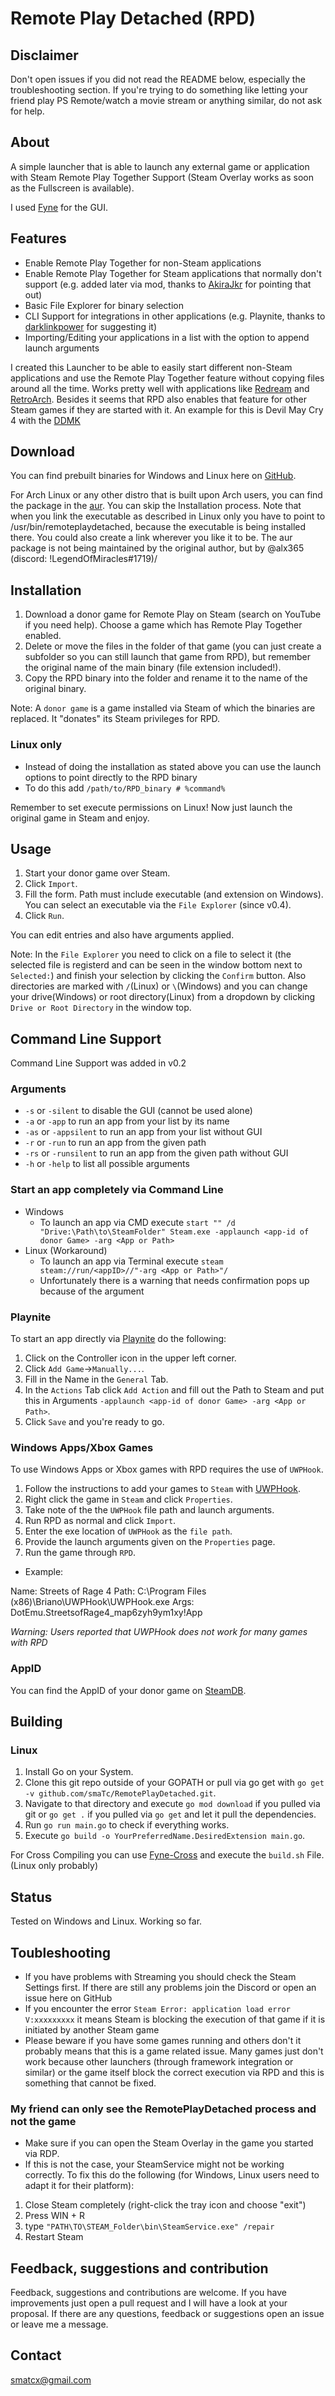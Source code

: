 # Remote Play Detached (RPD)

## Disclaimer
Don't open issues if you did not read the README below, especially the troubleshooting section. If you're trying to do something like letting your friend play PS Remote/watch a movie stream or anything similar, do not ask for help.

## About
A simple launcher that is able to launch any external game or application with Steam Remote Play Together Support (Steam Overlay works as soon as the Fullscreen is available).

I used [Fyne](https://fyne.io/) for the GUI.

## Features
* Enable Remote Play Together for non-Steam applications
* Enable Remote Play Together for Steam applications that normally don't support (e.g. added later via mod, thanks to [AkiraJkr](https://github.com/AkiraJkr) for pointing that out)
* Basic File Explorer for binary selection
* CLI Support for integrations in other applications (e.g. Playnite, thanks to [darklinkpower](https://github.com/darklinkpower) for suggesting it)
* Importing/Editing your applications in a list with the option to append launch arguments

I created this Launcher to be able to easily start different non-Steam applications and use the Remote Play Together feature without copying files around all the time.
Works pretty well with applications like [Redream](https://redream.io/) and [RetroArch](https://www.retroarch.com/). Besides it seems that RPD also enables that feature for other Steam games if they are started with it. An example for this is Devil May Cry 4 with the [DDMK](https://github.com/serpentiem/ddmk)

## Download
You can find prebuilt binaries for Windows and Linux here on [GitHub](https://github.com/smaTc/RemotePlayDetached/releases/).

For Arch Linux or any other distro that is built upon Arch users, you can find the package in the [aur](https://aur.archlinux.org/packages/remoteplaydetached-bin/). You can skip the Installation process. Note that when you link the executable as described in Linux only you have to point to /usr/bin/remoteplaydetached, because the executable is being installed there. You could also create a link wherever you like it to be.
The aur package is not being maintained by the original author, but by @alx365 (discord: !LegendOfMiracles#1719)/

## Installation
1. Download a donor game for Remote Play on Steam (search on YouTube if you need help). Choose a game which has Remote Play Together enabled.
2. Delete or move the files in the folder of that game (you can just create a subfolder so you can still launch that game from RPD), but remember the original name of the main binary (file extension included!).
3. Copy the RPD binary into the folder and rename it to the name of the original binary.

Note: A `donor game` is a game installed via Steam of which the binaries are replaced. It "donates" its Steam privileges for RPD. 

### Linux only
* Instead of doing the installation as stated above you can use the launch options to point directly to the RPD binary
* To do this add `/path/to/RPD_binary # %command%`

Remember to set execute permissions on Linux!
Now just launch the original game in Steam and enjoy.

## Usage
1. Start your donor game over Steam.
2. Click `Import`.
3. Fill the form. Path must include executable (and extension on Windows). You can select an executable via the `File Explorer` (since v0.4).
4. Click `Run`.

You can edit entries and also have arguments applied.

Note: In the `File Explorer` you need to click on a file to select it (the selected file is registerd and can be seen in the window bottom next to `Selected:`) and finish your selection by clicking the `Confirm` button. Also directories are marked with `/`(Linux) or `\`(Windows) and you can change your drive(Windows) or root directory(Linux) from a dropdown by clicking `Drive or Root Directory` in the window top.

## Command Line Support
Command Line Support was added in v0.2
### Arguments
* `-s` or `-silent` to disable the GUI (cannot be used alone)
* `-a` or `-app` to run an app from your list by its name
* `-as` or `-appsilent` to run an app from your list without GUI
* `-r` or `-run` to run an app from the given path
* `-rs` or `-runsilent` to run an app from the given path without GUI
* `-h` or `-help` to list all possible arguments

### Start an app completely via Command Line
* Windows
    * To launch an app via CMD execute `start "" /d "Drive:\Path\to\SteamFolder" Steam.exe -applaunch <app-id of donor Game> -arg <App or Path>`
* Linux (Workaround)
    * To launch an app via Terminal execute `steam steam://run/<appID>//"-arg <App or Path>"/`
    * Unfortunately there is a warning that needs confirmation pops up because of the argument

### Playnite
To start an app directly via [Playnite](https://playnite.link/) do the following:
1. Click on the Controller icon in the upper left corner.
2. Click `Add Game`->`Manually...`.
3. Fill in the Name in the `General` Tab.
4. In the `Actions` Tab click `Add Action` and fill out the Path to Steam and put this in Arguments `-applaunch <app-id of donor Game> -arg <App or Path>`.
5. Click `Save` and you're ready to go.

### Windows Apps/Xbox Games
To use Windows Apps or Xbox games with RPD requires the use of `UWPHook`.
1. Follow the instructions to add your games to `Steam` with [UWPHook](https://github.com/BrianLima/UWPHook).
2. Right click the game in `Steam` and click `Properties`.
3. Take note of the the `UWPHook` file path and launch arguments.
4. Run RPD as normal and click `Import`.
5. Enter the exe location of `UWPHook` as the `file path`.
6. Provide the launch arguments given on the `Properties` page.
7. Run the game through `RPD`.

* Example: 

Name: Streets of Rage 4
Path: C:\Program Files (x86)\Briano\UWPHook\UWPHook.exe
Args: DotEmu.StreetsofRage4_map6zyh9ym1xy!App

*Warning: Users reported that UWPHook does not work for many games with RPD* 

### AppID
You can find the AppID of your donor game on [SteamDB](https://steamdb.info/).

## Building
### Linux
1. Install Go on your System.
2. Clone this git repo outside of your GOPATH or pull via go get with `go get -v github.com/smaTc/RemotePlayDetached.git`.
3. Navigate to that directory and execute `go mod download` if you pulled via git or `go get .` if you pulled via `go get` and let it pull the dependencies.
4. Run `go run main.go` to check if everything works.
5. Execute `go build -o YourPreferredName.DesiredExtension main.go`.

For Cross Compiling you can use [Fyne-Cross](https://fyne.io//develop/cross-compiling.html) and execute the `build.sh` File. (Linux only probably)

## Status
Tested on Windows and Linux. Working so far.

## Toubleshooting
* If you have problems with Streaming you should check the Steam Settings first. If there are still any problems join the Discord or open an issue here on GitHub
* If you encounter the error `Steam Error: application load error V:xxxxxxxxx` it means Steam is blocking the execution of that game if it is initiated by another Steam game
* Please beware if you have some games running and others don't it probably means that this is a game related issue. Many games just don't work because other launchers (through framework integration or similar) or the game itself block the correct execution via RPD and this is something that cannot be fixed.

### My friend can only see the RemotePlayDetached process and not the game
* Make sure if you can open the Steam Overlay in the game you started via RDP.
* If this is not the case, your SteamService might not be working correctly. To fix this do the following (for Windows, Linux users need to adapt it for their platform):
1. Close Steam completely (right-click the tray icon and choose "exit")
2. Press WIN + R
3. type `"PATH\TO\STEAM_Folder\bin\SteamService.exe" /repair` 
4. Restart Steam

## Feedback, suggestions and contribution
Feedback, suggestions and contributions are welcome. If you have improvements just open a pull request and I will have a look at your proposal. If there are any questions, feedback or suggestions open an issue or leave me a message.

## Contact
[smatcx@gmail.com](mailto:smatcx@gmail.com)
